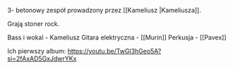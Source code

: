 3- betonowy zespół prowadzony przez [[Kameliusz |Kameliusza]].

Grają stoner rock. 

Bass i wokal - Kameliusz
Gitara elektryczna - [[Murin]]
Perkusja - [[Pavex]]

Ich pierwszy album: https://youtu.be/TwGl3hGeo5A?si=2fAxAD5GxJdwrYKx

